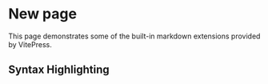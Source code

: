 # New page

This page demonstrates some of the built-in markdown extensions provided by VitePress.

## Syntax Highlighting
